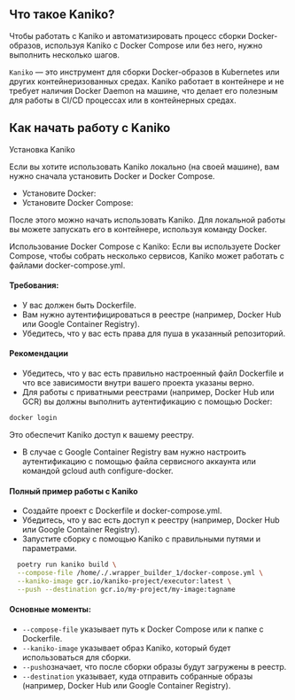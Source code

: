 ## Что такое Kaniko?

Чтобы работать с Kaniko и автоматизировать процесс сборки Docker-образов, используя Kaniko с Docker Compose или без него, нужно выполнить несколько шагов.


`Kaniko` — это инструмент для сборки Docker-образов в Kubernetes или других контейнеризованных средах. Kaniko работает в контейнере и не требует наличия Docker Daemon на машине, что делает его полезным для работы в CI/CD процессах или в контейнерных средах.

##  Как начать работу с Kaniko

Установка Kaniko

Если вы хотите использовать Kaniko локально (на своей машине), вам нужно сначала установить Docker и Docker Compose.
- Установите Docker:
- Установите Docker Compose:

После этого можно начать использовать Kaniko. Для локальной работы вы можете запускать его в контейнере, используя команду Docker.

Использование Docker Compose с Kaniko: Если вы используете Docker Compose, чтобы собрать несколько сервисов, Kaniko может работать с файлами docker-compose.yml.

#### Требования:
- У вас должен быть Dockerfile.
- Вам нужно аутентифицироваться в реестре (например, Docker Hub или Google Container Registry). 
- Убедитесь, что у вас есть права для пуша в указанный репозиторий.


#### Рекомендации

- Убедитесь, что у вас есть правильно настроенный файл Dockerfile и что все зависимости внутри вашего проекта указаны верно. 
- Для работы с приватными реестрами (например, Docker Hub или GCR) вы должны выполнить аутентификацию с помощью Docker:

```bash
docker login
```
Это обеспечит Kaniko доступ к вашему реестру.

- В случае с Google Container Registry вам нужно настроить аутентификацию с помощью файла сервисного аккаунта или командой gcloud auth configure-docker.


#### Полный пример работы с Kaniko

- Создайте проект с Dockerfile и docker-compose.yml. 
- Убедитесь, что у вас есть доступ к реестру (например, Docker Hub или Google Container Registry). 
- Запустите сборку с помощью Kaniko с правильными путями и параметрами.

```bash 
  poetry run kaniko build \
  --compose-file /home/./.wrapper_builder_1/docker-compose.yml \
  --kaniko-image gcr.io/kaniko-project/executor:latest \
  --push --destination gcr.io/my-project/my-image:tagname
```

#### Основные моменты:
- `--compose-file` указывает путь к Docker Compose или к папке с Dockerfile. 
- `--kaniko-image` указывает образ Kaniko, который будет использоваться для сборки. 
- `--push`означает, что после сборки образы будут загружены в реестр. 
- `--destination` указывает, куда отправить собранные образы (например, Docker Hub или Google Container Registry).